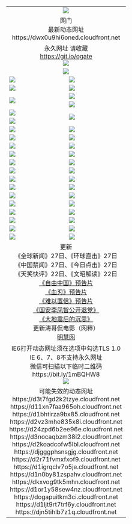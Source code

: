 ﻿<table>
  <tr></tr>
  <tr><td colspan=2 align=center><img src="https://dwx0u9hi6oned.cloudfront.net/Up/oGate.jpg" /></td></tr>
  <tr><td colspan=2 align=center>网门<br>最新动态网址
<br>https://dwx0u9hi6oned.cloudfront.net
    </td>
  </tr>
  <tr>
    <td colspan=2 align=center>永久网址 请收藏<br/><a href="https://git.io/ogate" target="_blank">https://git.io/ogate</a><br/><a href="https://dwx0u9hi6oned.cloudfront.net/Up/0WMGDL2.png" target="_blank"><img src="https://dwx0u9hi6oned.cloudfront.net/Up/0WMGD2.png"/></a></td>
    <!--td align=center>临时网址 微信用<br/><a href="https://bit.ly/1mBQHW8" target="_blank">https://bit.ly/1mBQHW8</a><br/><a href="https://dwx0u9hi6oned.cloudfront.net/Up/0WMGDL3.png" target="_blank"><img src="https://dwx0u9hi6oned.cloudfront.net/Up/0WMGD3.png"/></a></td-->
  </tr>
  <tr>
    <td colspan=2 align=center><a href="https://dwx0u9hi6oned.cloudfront.net/ogUP.aspx?name=0oGate.apk" target="_blank"><img src="https://dwx0u9hi6oned.cloudfront.net/Up/0WMAZ.jpg" /></a></td>
  </tr>
  <tr>
    <td><a href="https://dwx0u9hi6oned.cloudfront.net/ogNice.aspx" target="_blank"><img src="https://dwx0u9hi6oned.cloudfront.net/Up/0WCYY.jpg" /></a></td>
    <td><a href="https://dwx0u9hi6oned.cloudfront.net/onCO.aspx?ob=600%E4%BA%8B%E7%89%A9&op=%E5%A2%9E%E5%88%A0%E6%94%B9&args=WH1~%23%E7%B1%BB%E5%9E%8B6%E6%96%B0%E9%97%BB%7c%23%E7%B1%BB%E5%9E%8B6%E8%AF%84%E8%AE%BA&mode=" target="_blank"><img src="https://dwx0u9hi6oned.cloudfront.net/Up/0WZTT.jpg" /></a></td> 
  </tr>
  <tr>
    <td><a href="https://dwx0u9hi6oned.cloudfront.net/ogDY.aspx" target="_blank"><img src="https://dwx0u9hi6oned.cloudfront.net/Up/0FK.jpg" /></a></td>
    <td><a href="https://dwx0u9hi6oned.cloudfront.net/ogST.aspx" target="_blank"><img src="https://dwx0u9hi6oned.cloudfront.net/Up/0ST.jpg" /></a></td> 
  </tr>
  <tr>
    <td rowspan=2><a href="https://dwx0u9hi6oned.cloudfront.net/ogUP.aspx?name=WJ.mp4&count=480P:1" target="_blank"><img src="https://dwx0u9hi6oned.cloudfront.net/Up/WJ.jpg" /></a></td>
    <td><a href="https://dwx0u9hi6oned.cloudfront.net/ogUP.aspx?name=11DKC.mp4&count=T:2,2:4,1:16" target="_blank"><img src="https://dwx0u9hi6oned.cloudfront.net/Up/11DKC.jpg" /></a></td> 
  </tr>
  <tr>
    <td><a href="https://dwx0u9hi6oned.cloudfront.net/ogUP.aspx?name=LRSH.mp4&count=W:13,2:10" target="_blank"><img src="https://dwx0u9hi6oned.cloudfront.net/Up/LRSH.jpg" /></a></td>
  </tr>
  <tr>
    <td><a href="https://dwx0u9hi6oned.cloudfront.net/ogUP.aspx?name=JQR.mp4&count=2" target="_blank"><img src="https://dwx0u9hi6oned.cloudfront.net/Up/JQR.jpg" /></a></td>   
    <td rowspan=2><a href="https://dwx0u9hi6oned.cloudfront.net/ogUP.aspx?name=JP.mp4&count=9" target="_blank"><img src="https://dwx0u9hi6oned.cloudfront.net/Up/JP.jpg" /></td>
  </tr>
  <tr>
    <td><div><a href="https://dwx0u9hi6oned.cloudfront.net/ogUP.aspx?name=LRWS.mp4&count=7B:7,6B:44,5A:10,5B:35,4A:14,4B:19,3A:10,3B:26,2A:16,2B:21,1A:23,1B:29&current=7B:7" target="_blank"><img src="https://dwx0u9hi6oned.cloudfront.net/Up/LRWS.jpg" /></a></td>
  </tr>
  <tr>
    <td><a href="https://dwx0u9hi6oned.cloudfront.net/ogUP.aspx?name=SSZJ.mp4&count=SP:6,480P:8" target="_blank"><img src="https://dwx0u9hi6oned.cloudfront.net/Up/SSZJ.jpg" /></a></td>
    <td><a href="https://dwx0u9hi6oned.cloudfront.net/ogUP.aspx?name=WH.mp4" target="_blank"><img src="https://dwx0u9hi6oned.cloudfront.net/Up/WH.jpg" /></a></td>
  </tr>
  <tr>
    <td><a href="https://dwx0u9hi6oned.cloudfront.net/ogUP.aspx?name=ZY.mp4&count=2015:16" target="_blank"><img src="https://dwx0u9hi6oned.cloudfront.net/Up/ZY.jpg" /></a</td>
    <td><a href="https://dwx0u9hi6oned.cloudfront.net/ogUP.aspx?name=XTFY.mp4&count=B:2,A:24" target="_blank"><img src="https://dwx0u9hi6oned.cloudfront.net/Up/XTFY.jpg" /></a></td>
  </tr>
  <tr>
    <td><a href="https://dwx0u9hi6oned.cloudfront.net/ogUP.aspx?name=1LYF.mp4&count=2" target="_blank"><img src="https://dwx0u9hi6oned.cloudfront.net/Up/1LYF0.jpg" /></a></td>
    <td><a href="https://dwx0u9hi6oned.cloudfront.net/ogUP.aspx?name=1ZGC.mp4&count=6" target="_blank"><img src="https://dwx0u9hi6oned.cloudfront.net/Up/1ZGC0.jpg" /></a></td>
  </tr>
  <tr>
    <td><a href="https://dwx0u9hi6oned.cloudfront.net/ogUP.aspx?name=1ZKM.mp4&count=3&current=3" target="_blank"><img src="https://dwx0u9hi6oned.cloudfront.net/Up/1ZKM0.jpg" /></a></td>  
    <td><a href="https://dwx0u9hi6oned.cloudfront.net/ogUP.aspx?name=1WWY.mp4&count=6&current=6" target="_blank"><img src="https://dwx0u9hi6oned.cloudfront.net/Up/1WWY0.jpg" /></a></td>
  </tr>
  <tr>
    <td><a href="https://dwx0u9hi6oned.cloudfront.net/ogUP.aspx?name=10JGY.mp4&count=3" target="_blank"><img src="https://dwx0u9hi6oned.cloudfront.net/Up/10JGY0.jpg" /></a></td>
    <td><a href="https://dwx0u9hi6oned.cloudfront.net/ogUP.aspx?name=10CYS.mp4&count=2" target="_blank"><img src="https://dwx0u9hi6oned.cloudfront.net/Up/10CYS0.jpg" /></a></td>
  </tr>
  <tr>
    <td><a href="https://dwx0u9hi6oned.cloudfront.net/ogUP.aspx?name=4SQQ.mp4&count=201602:20,201601:21&current=201602:20" target="_blank"><img src="https://dwx0u9hi6oned.cloudfront.net/Up/4SQQ0.jpg"/></a></td>
    <td><a href="https://dwx0u9hi6oned.cloudfront.net/ogUP.aspx?name=4SHQ.mp4&count=201602:25,201601:28&current=201602:25" target="_blank"><img src="https://dwx0u9hi6oned.cloudfront.net/Up/4SHQ0.jpg"/></a></td>
  </tr>
  <tr>
    <td><a href="https://dwx0u9hi6oned.cloudfront.net/ogUP.aspx?name=4SZG.mp4&count=201602:20,201601:23&current=201602:20" target="_blank"><img src="https://dwx0u9hi6oned.cloudfront.net/Up/4SZG0.jpg"/></a></td>
    <td><a href="https://dwx0u9hi6oned.cloudfront.net/ogUP.aspx?name=4SDJ.mp4&count=201602A:23,201602B:7,201601A:48,201601B:6&current=201602A:23" target="_blank"><img src="https://dwx0u9hi6oned.cloudfront.net/Up/4SDJ0.jpg"/></a></td>
  </tr>
  <tr>
    <td><a href="https://dwx0u9hi6oned.cloudfront.net/ogUP.aspx?name=4CTX.mp4&count=201602:3,201601:4&current=201602:3" target="_blank"><img src="https://dwx0u9hi6oned.cloudfront.net/Up/4CTX0.jpg"/></a></td>
    <td><a href="https://dwx0u9hi6oned.cloudfront.net/ogUP.aspx?name=4CWZ.mp4&count=201602:3,201601:4&current=201602:3" target="_blank"><img src="https://dwx0u9hi6oned.cloudfront.net/Up/4CWZ0.jpg"/></a></td>
  </tr>
  <tr>
    <td><a href="https://dwx0u9hi6oned.cloudfront.net/onUP.aspx?name=https://dwsfx5awq5vcc.cloudfront.net/" target="_blank"><img src="https://dwx0u9hi6oned.cloudfront.net/Up/0DTW.jpg"/></a></td>
    <td><a href="https://dwx0u9hi6oned.cloudfront.net/onUP.aspx?name=https://d240ns8up8earz.cloudfront.net/acenter/" target="_blank"><img src="https://dwx0u9hi6oned.cloudfront.net/Up/0TDW.jpg" /></a></td>
  </tr>
  <tr>
    <td><a href="https://dwx0u9hi6oned.cloudfront.net/onUP.aspx?name=https://d4508d6vomz2p.cloudfront.net/gb/nsc413.htm" target="_blank"><img src="https://dwx0u9hi6oned.cloudfront.net/Up/0DJY.jpg" /></a></td>
    <td><a href="https://dwx0u9hi6oned.cloudfront.net/onUP.aspx?name=https://d3bxwq7vzudb5l.cloudfront.net/xtr/gb/prog204.html" target="_blank"><img src="https://dwx0u9hi6oned.cloudfront.net/Up/0XTR.jpg" /></a></td>
  </tr>
  <tr>
    <td><a href="https://dwx0u9hi6oned.cloudfront.net/onUP.aspx?name=https://d3aj00iefsmfgc.cloudfront.net/" target="_blank"><img src="https://dwx0u9hi6oned.cloudfront.net/Up/0MHW.jpg" /></a></td>
    <td><a href="https://dwx0u9hi6oned.cloudfront.net/onUP.aspx?name=https://d1lcj91uv80klr.cloudfront.net/" target="_blank"><img src="https://dwx0u9hi6oned.cloudfront.net/Up/0ZJW.jpg" /></a></td>
  </tr>
  <tr>
    <td><a href="https://dwx0u9hi6oned.cloudfront.net/ogUP.aspx?name=0FG.zip" target="_blank"><img src="https://dwx0u9hi6oned.cloudfront.net/Up/0FG.jpg" /></a></td>
    <td><a href="https://dwx0u9hi6oned.cloudfront.net/ogUP.aspx?name=0FGA.apk" target="_blank"><img src="https://dwx0u9hi6oned.cloudfront.net/Up/0FGA.jpg" /></a></td>
  </tr>
  <tr>
    <td><a href="https://dwx0u9hi6oned.cloudfront.net/ogUP.aspx?name=0U.zip" target="_blank"><img src="https://dwx0u9hi6oned.cloudfront.net/Up/0U.jpg" /></a></td>
    <td><a href="https://dwx0u9hi6oned.cloudfront.net/ogUP.aspx?name=0UA.apk" target="_blank"><img src="https://dwx0u9hi6oned.cloudfront.net/Up/0UA.jpg" /></a></td>
  </tr>
  <tr>
    <td><a href="https://dwx0u9hi6oned.cloudfront.net/ogUP.aspx?name=0iPPOTV.zip" target="_blank"><img src="https://dwx0u9hi6oned.cloudfront.net/Up/0iPPOTV.jpg" /></a></td>
    <td><a href="https://dwx0u9hi6oned.cloudfront.net/ogUP.aspx?name=0iNTD.apk" target="_blank"><img src="https://dwx0u9hi6oned.cloudfront.net/Up/0iNTD.jpg" /></a></td>
  </tr>
  <tr>
    <td colspan=2 align=center>更新<br>
      《全球新闻》27日、《环球直击》27日<br>
      《中国禁闻》27日、《今日点击》27日<br>
      《天笑快评》22日、《文昭解读》22日<br>
      <a href="https://dwx0u9hi6oned.cloudfront.net/ogUP.aspx?name=11ZYZG0.mp4" target="_blank">《自由中国》预告片</a><br>
      <a href="https://dwx0u9hi6oned.cloudfront.net/ogUP.aspx?name=11XR.mp4" target="_blank">《血刃》预告片</a><br>
      <a href="https://dwx0u9hi6oned.cloudfront.net/ogUP.aspx?name=11NYZX.mp4&count=2" target="_blank">《难以置信》预告片</a><br>
      <a href="https://dwx0u9hi6oned.cloudfront.net/ogUP.aspx?name=4LFZ.mp4" target="_blank">《国安李凤智公开退党》</a><br>
      <a href="https://dwx0u9hi6oned.cloudfront.net/ogUP.aspx?name=4DDZHDCS.mp4" target="_blank">《大地震后的沉思》</a><br>
      更新涛哥侃电影（网粹）<br>
      <a href="https://dwx0u9hi6oned.cloudfront.net/onUP.aspx?name=https://www.minghui.org/" target="_blank">明慧网</a></td>
    </td>
  </tr>
  <tr>
    <td colspan=2 align=center>IE6打开动态网址须在选项中勾选TLS 1.0<br/>IE 6、7、8不支持永久网址<br/>
      微信可扫描以下临时二维码<br/>https://bit.ly/1mBQHW8<br/><a href="https://dwx0u9hi6oned.cloudfront.net/Up/0WMGDL3.png" target="_blank"><img src="https://dwx0u9hi6oned.cloudfront.net/Up/0WMGD3.png"/></a><br>
  </tr>
  <tr>
    <td colspan=2 align=center>可能失效的动态网址
<br>https://d3t7fgd2k2tzye.cloudfront.net
<br>https://d11xn7faa965oh.cloudfront.net
<br>https://d1bhtirza9bx85.cloudfront.net
<br>https://d2vz3mhe835x8i.cloudfront.net
<br>https://d24zpd6b2ee96e.cloudfront.net
<br>https://d3nocaqbzm38i2.cloudfront.net
<br>https://d2koadcofw5lbl.cloudfront.net
<br>https://djgggphsnsgjg.cloudfront.net
<br>https://d2r71fvmxfxof9.cloudfront.net
<br>https://d1igrqclv7o5je.cloudfront.net
<br>https://d1n0by81zspahv.cloudfront.net
<br>https://dkxvog9tk5mhn.cloudfront.net
<br>https://d1or1y58sew4nz.cloudfront.net
<br>https://dogapuitkm3ci.cloudfront.net
<br>https://d1ljt9rt7trf6y.cloudfront.net
<br>https://djn5tihlb7z1q.cloudfront.net
    </td>
  </tr>
</table>

